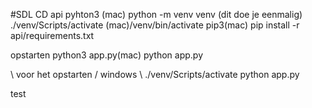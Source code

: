 #SDL
CD api
pyhton3 (mac) python -m venv venv (dit doe je eenmalig)
./venv/Scripts/activate
(mac)/venv/bin/activate
pip3(mac) pip install -r api/requirements.txt

opstarten python3 app.py(mac) python app.py

\\ voor het opstarten / windows \\
./venv/Scripts/activate
python app.py

test
